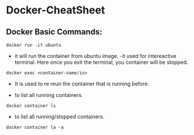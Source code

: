 # Docker-CheatSheet

## Docker Basic Commands:

```
docker run -it ubuntu
```
* it will run the container from ubuntu image. -it used for intereactive terminal. Here once you exit the terminal, you container will be stopped.

```
docker exec <container-name/is>
```
* It is used to re reun the container that is running before.

* to list all running containers.
```
docker container ls
```
* to list all running/stopped containers.
```
docker container la -a
```



